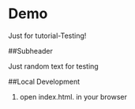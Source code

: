 # Demo
Just for tutorial-Testing!

##Subheader

Just random text for testing

##Local Development

1. open index.html. in your browser
